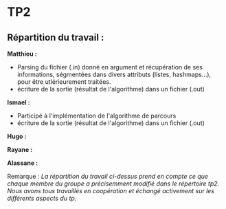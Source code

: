 # TP2

## Répartition du travail :

**Matthieu :** 

* Parsing du fichier (.in) donné en argument et récupération de ses informations, ségmentées dans divers attributs (listes, hashmaps...), pour être utlérieurement traitées.
* écriture de la sortie (résultat de l'algorithme) dans un fichier (.out)

**Ismael :**

* Participé à l'implémentation de l'algorithme de parcours
* écriture de la sortie (résultat de l'algorithme) dans un fichier (.out)

**Hugo :**

**Rayane :**

**Alassane :**

Remarque : *La répartition du travail ci-dessus prend en compte ce que chaque membre du groupe a précisemment modifié dans le répertoire tp2. Nous avons tous travaillés en coopération et échangé activement sur les différents aspects du tp.*

